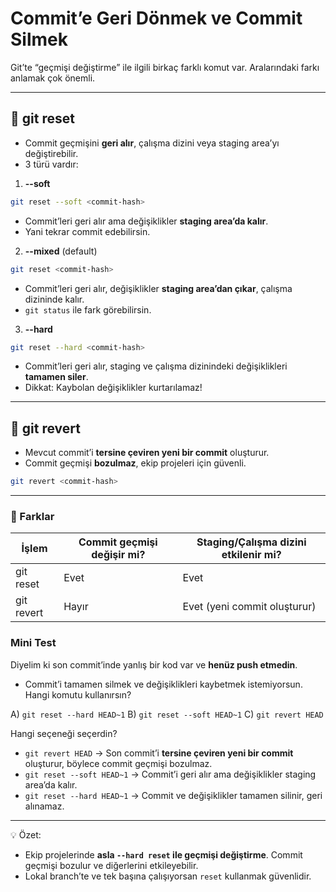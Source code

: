 # Commit’e Geri Dönmek ve Commit Silmek

Git’te “geçmişi değiştirme” ile ilgili birkaç farklı komut var. Aralarındaki farkı anlamak çok önemli.

---

## 🔹 git reset

* Commit geçmişini **geri alır**, çalışma dizini veya staging area’yı değiştirebilir.
* 3 türü vardır:

1. **--soft**

```bash
git reset --soft <commit-hash>
```

* Commit’leri geri alır ama değişiklikler **staging area’da kalır**.
* Yani tekrar commit edebilirsin.

2. **--mixed** (default)

```bash
git reset <commit-hash>
```

* Commit’leri geri alır, değişiklikler **staging area’dan çıkar**, çalışma dizininde kalır.
* `git status` ile fark görebilirsin.

3. **--hard**

```bash
git reset --hard <commit-hash>
```

* Commit’leri geri alır, staging ve çalışma dizinindeki değişiklikleri **tamamen siler**.
* Dikkat: Kaybolan değişiklikler kurtarılamaz!

---

## 🔹 git revert

* Mevcut commit’i **tersine çeviren yeni bir commit** oluşturur.
* Commit geçmişi **bozulmaz**, ekip projeleri için güvenli.

```bash
git revert <commit-hash>
```

---

### 🔹 Farklar

| İşlem      | Commit geçmişi değişir mi? | Staging/Çalışma dizini etkilenir mi? |
| ---------- | -------------------------- | ------------------------------------ |
| git reset  | Evet                       | Evet                                 |
| git revert | Hayır                      | Evet (yeni commit oluşturur)         |

### Mini Test

Diyelim ki son commit’inde yanlış bir kod var ve **henüz push etmedin**.

* Commit’i tamamen silmek ve değişiklikleri kaybetmek istemiyorsun.
  Hangi komutu kullanırsın?

A) `git reset --hard HEAD~1`
B) `git reset --soft HEAD~1`
C) `git revert HEAD`

Hangi seçeneği seçerdin?

* `git revert HEAD` → Son commit’i **tersine çeviren yeni bir commit** oluşturur, böylece commit geçmişi bozulmaz.
* `git reset --soft HEAD~1` → Commit’i geri alır ama değişiklikler staging area’da kalır.
* `git reset --hard HEAD~1` → Commit ve değişiklikler tamamen silinir, geri alınamaz.

---

💡 Özet:

* Ekip projelerinde **asla `--hard reset` ile geçmişi değiştirme**. Commit geçmişi bozulur ve diğerlerini etkileyebilir.
* Lokal branch’te ve tek başına çalışıyorsan `reset` kullanmak güvenlidir.
